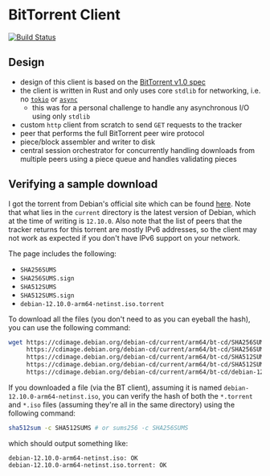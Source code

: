 # BitTorrent Client

[![Build Status](https://github.com/hz2/bt/actions/workflows/ci.yml/badge.svg)](https://github.com/h2z/bt/actions/workflows/ci.yml)

## Design

- design of this client is based on the [BitTorrent v1.0 spec](https://wiki.theory.org/BitTorrentSpecification)
- the client is written in Rust and only uses core `stdlib` for networking, i.e. no [`tokio`](https://docs.rs/tokio/latest/tokio/)
  or [`async`](https://doc.rust-lang.org/std/keyword.async.html)
  - this was for a personal challenge to handle any asynchronous I/O using only `stdlib`
- custom `http` client from scratch to send `GET` requests to the tracker
- peer that performs the full BitTorrent peer wire protocol
- piece/block assembler and writer to disk
- central session orchestrator for concurrently handling downloads from multiple peers using a piece queue and handles validating pieces

## Verifying a sample download

I got the torrent from Debian's official site which can be found [here](https://cdimage.debian.org/debian-cd/current/arm64/bt-cd/).
Note that what lies in the `current` directory is the latest version of Debian, which at the time of writing is `12.10.0`.
Also note that the list of peers that the tracker returns for this torrent are mostly IPv6 addresses, so the client
may not work as expected if you don't have IPv6 support on your network.

The page includes the following:

- `SHA256SUMS`
- `SHA256SUMS.sign`
- `SHA512SUMS`
- `SHA512SUMS.sign`
- `debian-12.10.0-arm64-netinst.iso.torrent`

To download all the files (you don't need to as you can eyeball the hash), you can use the following command:

```bash
wget https://cdimage.debian.org/debian-cd/current/arm64/bt-cd/SHA256SUMS \
     https://cdimage.debian.org/debian-cd/current/arm64/bt-cd/SHA256SUMS.sign \
     https://cdimage.debian.org/debian-cd/current/arm64/bt-cd/SHA512SUMS \
     https://cdimage.debian.org/debian-cd/current/arm64/bt-cd/SHA512SUMS.sign \
     https://cdimage.debian.org/debian-cd/current/arm64/bt-cd/debian-12.10.0-arm64-netinst.iso.torrent
```

If you downloaded a file (via the BT client), assuming it is named `debian-12.10.0-arm64-netinst.iso`, you can verify the hash of both
the `*.torrent` and `*.iso` files (assuming they're all in the same directory) using the following command:

```bash
sha512sum -c SHA512SUMS # or sums256 -c SHA256SUMS
```

which should output something like:

```text
debian-12.10.0-arm64-netinst.iso: OK
debian-12.10.0-arm64-netinst.iso.torrent: OK
```
